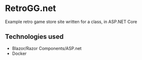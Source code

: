 # RetroGG.net
Example retro game store site written for a class, in ASP.NET Core

## Technologies used
* Blazor/Razor Components/ASP.net
* Docker

